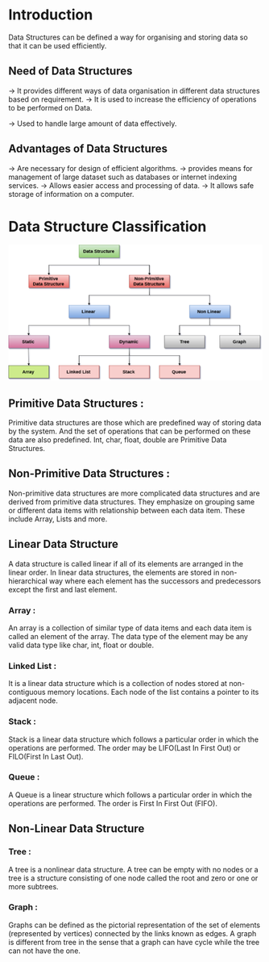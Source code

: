 # Introduction

Data Structures can be defined a way for organising and storing data so that it can be used efficiently.

## Need of Data Structures
-> It provides different ways of data organisation in different data structures based on requirement.
-> It is used to increase the efficiency of operations to be performed on Data.

-> Used to handle large amount of data effectively.

## Advantages of Data Structures
-> Are necessary for design of efficient algorithms.
-> provides means for management of large dataset such as databases or internet indexing services.
-> Allows easier access and processing of data.
-> It allows safe storage of information on a computer. 

# Data Structure Classification 
![Data Structure Classification](../images/ds-introduction.png)

## Primitive Data Structures :
Primitive data structures are those which are predefined way of storing data by the system. And the set of operations that can be performed on these data are also predefined.
Int, char, float, double are Primitive Data Structures.

## Non-Primitive Data Structures :
Non-primitive data structures are more complicated data structures and are derived from primitive data structures. They emphasize on grouping same or different data items with relationship between each data item.
These include Array, Lists and more.

## Linear Data Structure
A data structure is called linear if all of its elements are arranged in the linear order. In linear data structures, the elements are stored in non-hierarchical way where each element has the successors and predecessors except the first and last element.

### Array :
An array is a collection of similar type of data items and each data item is called an element of the array. The data type of the element may be any valid data type like char, int, float or double.

### Linked List :
It is a linear data structure which is a collection of nodes stored at non-contiguous memory locations. Each node of the list contains a pointer to its adjacent node.

### Stack :
Stack is a linear data structure which follows a particular order in which the operations are performed. The order may be LIFO(Last In First Out) or FILO(First In Last Out).

### Queue :
A Queue is a linear structure which follows a particular order in which the operations are performed. The order is First In First Out (FIFO).

## Non-Linear Data Structure

### Tree :
A tree is a nonlinear data structure. A tree can be empty with no nodes or a tree is a structure consisting of one node called the root and zero or one or more subtrees.

### Graph :
Graphs can be defined as the pictorial representation of the set of elements (represented by vertices) connected by the links known as edges. A graph is different from tree in the sense that a graph can have cycle while the tree can not have the one.
